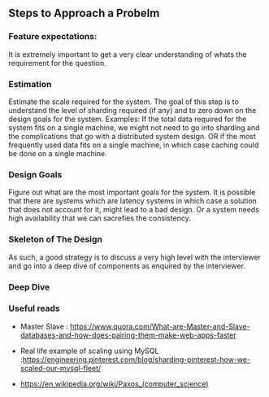 ## Steps to Approach a Probelm

### Feature expectations:
It is extremely important to get a very clear understanding of whats the requirement for the question.

### Estimation
Estimate the scale required for the system. The goal of this step is to understand the level of sharding required (if any) and to zero down on the design goals for the system.
Examples: If the total data required for the system fits on a single machine, we might not need to go into sharding and the complications that go with a distributed system design. OR if the most frequently used data fits on a single machine, in which case caching could be done on a single machine.

### Design Goals
Figure out what are the most important goals for the system. It is possible that there are systems which are latency systems in which case a solution that does not account for it, might lead to a bad design. Or a system needs high availability that we can sacrefies the consistency.

### Skeleton of The Design
As such, a good strategy is to discuss a very high level with the interviewer and go into a deep dive of components as enquired by the interviewer.

### Deep Dive

### Useful reads
* Master Slave : https://www.quora.com/What-are-Master-and-Slave-databases-and-how-does-pairing-them-make-web-apps-faster

* Real life example of scaling using MySQL :https://engineering.pinterest.com/blog/sharding-pinterest-how-we-scaled-our-mysql-fleet/

* https://en.wikipedia.org/wiki/Paxos_(computer_science)